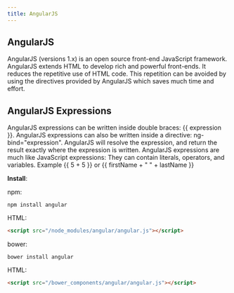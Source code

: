 ```yaml
---
title: AngularJS
---
```

## AngularJS

AngularJS (versions 1.x) is an open source front-end JavaScript framework. AngularJS extends HTML to develop rich and powerful front-ends. 
It reduces the repetitive use of HTML code. This repetition can be avoided by using the directives provided by AngularJS which saves 
much time and effort.

## AngularJS Expressions
AngularJS expressions can be written inside double braces: {{ expression }}.
AngularJS expressions can also be written inside a directive: ng-bind="expression".
AngularJS will resolve the expression, and return the result exactly where the expression is written.
AngularJS expressions are much like JavaScript expressions: They can contain literals, operators, and variables.
Example {{ 5 + 5 }} or {{ firstName + " " + lastName }}

**Install**:

npm:

```shell 
npm install angular
```
HTML:

```html
<script src="/node_modules/angular/angular.js"></script>
```

bower:

```shell
bower install angular
```
HTML:

```html
<script src="/bower_components/angular/angular.js"></script>
```
